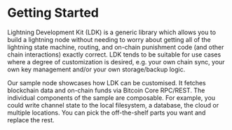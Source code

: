 # Getting Started

Lightning Development Kit (LDK) is a generic library which allows you to build a lightning node without needing to worry about getting all of the lightning state machine, routing, and on-chain punishment code (and other chain interactions) exactly correct. LDK tends to be suitable for use cases where a degree of customization is desired, e.g. your own chain sync, your own key management and/or your own storage/backup logic.

Our sample node showcases how LDK can be customised. It fetches blockchain data and on-chain funds via Bitcoin Core RPC/REST. The individual components of the sample are composable. For example, you could write channel state to the local filesystem, a database, the cloud or multiple locations. You can pick the off-the-shelf parts you want and replace the rest. 

